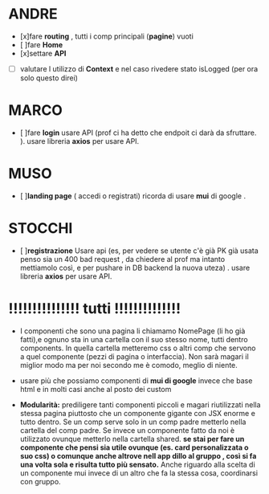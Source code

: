 # ANDRE

- [x]fare **routing** , tutti i comp principali (**pagine**) vuoti
- [ ]fare **Home**
- [x]settare **API**
- [ ] valutare l utilizzo di **Context** e nel caso rivedere stato isLogged (per ora solo questo direi)

# MARCO

- [ ]fare **login** usare API (prof ci ha detto che endpoit ci darà da sfruttare. ). usare libreria **axios** per usare API.

# MUSO

- [ ]**landing page** ( accedi o registrati) ricorda di usare **mui** di google .

# STOCCHI

- [ ]**registrazione** Usare api (es, per vedere se utente c'è già PK già usata penso sia un 400 bad request , da chiedere al prof ma intanto mettiamolo così, e per pushare in DB backend la nuova uteza) . usare libreria **axios** per usare API.

# !!!!!!!!!!!!!!! tutti !!!!!!!!!!!!!!

- I componenti che sono una pagina li chiamamo NomePage (li ho già fatti),e ognuno sta in una cartella con il suo stesso nome, tutti dentro components. In quella cartella metteremo css o altri comp che servono a quel componente (pezzi di pagina o interfaccia). Non sarà magari il miglior modo ma per noi secondo me è comodo, meglio di niente.

- usare più che possiamo componenti di **mui di google** invece che base html e in molti casi anche al posto dei custom

- **Modularità:** prediligere tanti componenti piccoli e magari riutilizzati nella stessa pagina piuttosto che un componente gigante con JSX enorme e tutto dentro. Se un comp serve solo in un comp padre metterlo nella cartella del comp padre. Se invece un componente fatto da noi è utilizzato ovunque metterlo nella cartella shared. **se stai per fare un componente che pensi sia utile ovunque (es. card personalizzata o suo css) o comunque anche altrove nell app dillo al gruppo , così si fa una volta sola e risulta tutto più sensato.** Anche riguardo alla scelta di un componente mui invece di un altro che fa la stessa cosa, coordinarsi con gruppo.
